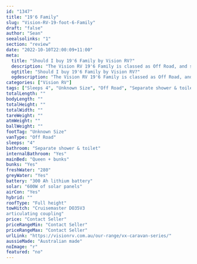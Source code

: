 ```yaml
---
id: "1347"
title: "19'6 Family"
slug: "Vision-RV-19-foot-6-Family"
draft: "false"
author: "Sean"
seealsolinks: "1"
section: "review"
date: "2022-10-10T22:00:09+11:00"
meta:
  title: "Should I buy 19'6 Family by Vision RV?"
  description: "The Vision RV 19'6 Family is classed as Off Road, and sleeps 4 people. It is Australian made and comes in at Unknown Size. It generally has Separate shower & toilet."
  ogtitle: "Should I buy 19'6 Family by Vision RV?"
  ogdescription: "The Vision RV 19'6 Family is classed as Off Road, and sleeps 4 people. It is Australian made and comes in at Unknown Size. It generally has Separate shower & toilet."
categories: ["Vision RV"]
tags: ["Sleeps 4", "Unknown Size", "Off Road", "Separate shower & toilet", "Full height", "Price Unknown"]
totalLength: ""
bodyLength: ""
totalHeight: ""
totalWidth: ""
tareWeight: ""
atmWeight: ""
ballWeight: ""
footTag: "Unknown Size"
vanType: "Off Road"
sleeps: "4"
bathroom: "Separate shower & toilet"
internalBathroom: "Yes"
mainBed: "Queen + bunks"
bunks: "Yes"
freshWater: "280"
greyWater: "Yes"
battery: "300 Ah lithium battery"
solar: "600W of solar panels"
airCon: "Yes"
hybrid: ""
roofType: "Full height"
towHitch: "Cruisemaster DO35V3
articulating coupling"
price: "Contact Seller"
priceRangeMin: "Contact Seller"
priceRangeMax: "Contact Seller"
urlLink: "https://visionrv.com.au/our-range/vx-caravan-series/"
aussieMade: "Australian made"
noImage: "r"
featured: "no"
---
```

